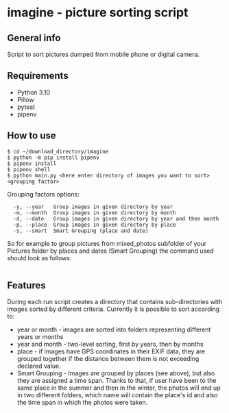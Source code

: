# imagine - picture sorting script
## General info
Script to sort pictures dumped from mobile phone or digital camera.
## Requirements
- Python 3.10
- Pillow
- pytest
- pipenv
## How to use
```
$ cd ~/download_directory/imagine
$ python -m pip install pipenv
$ pipenv install
$ pipenv shell
$ python main.py <here enter directory of images you want to sort> <grouping factor>
```

Grouping factors options:
```
  -y, --year   Group images in given directory by year
  -m, --month  Group images in given directory by month
  -d, --date   Group images in given directory by year and then month
  -p, --place  Group images in given directory by place
  -s, --smart  Smart Grouping (place and date)
``` 

So for example to group pictures from mixed_photos subfolder of your Pictures folder by places and dates (Smart Grouping) the command used should look as follows:
```

```
## Features
During each run script creates a directory that contains sub-directories with images sorted by different criteria. Currently it is possible to sort according to:  
- year or month - images are sorted into folders representing different years or months
- year and month - two-level sorting, first by years, then by months
- place - if images have GPS coordinates in their EXIF data, they are grouped together if the distance between them is not exceeding declared value.
- Smart Grouping - Images are grouped by places (see above), but also they are assigned a time span. Thanks to that, if user have been to the same place in the summer and then in the winter, the photos will end up in two different folders, which name will contain the place's id and also the time span in which the photos were taken.
